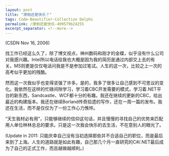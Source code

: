 ```yaml
---
layout: post
title: "潦倒还是快乐？"
tags: Code-Beautifier-Collection Delphi
permalink: /潦倒还是快乐-499579b24255
excerpt_separator: <!--more-->
---
```

(CSDN Nov 16, 2006)

找工作已经这么久了，除了博文视点，神州数码和刚才的金蝶，似乎没有什么公司对我感兴趣。Intel所以电话给我也大概是因为我的简历是通过内部交上去的有关。MS则更是仅仅电话问我是不是参加过笔试。人生的这一次，比较之上一次的高考似乎更加的残酷。
<!--more-->

然而这一次我似乎也变得坚强了许多。是的，我多了很多让自己感到不可思议的变化。我依然在这样的忙碌间隙学习，学习着CBC开发需要的模式，学习着.NET平台的新东西，Sandcastle、WCF都十分的有趣。我还在继续的更新的CBC，给出最近的构建版本。我还在继续Borland传奇拾遗的写作，还在一周一篇的发布。我还在生活，而不是仅仅为了一份工作心力憔悴。

“天生我材必有用”，只能够继续的信仰这句话，并且慢慢的寻找自己的优势来匹配用人单位林林总总的要求。只是这一次我会快乐的去生活，不在意别人的眼光了。

(Update in 2011: 只能庆幸自己没有当初选择那些并不合适自己的职位，而是最后来到了上海。人生的道路就是如此有趣，自己那几个月一直研究的C#/.NET最后成为了自己的正式工作，而且越做越顺利。)
